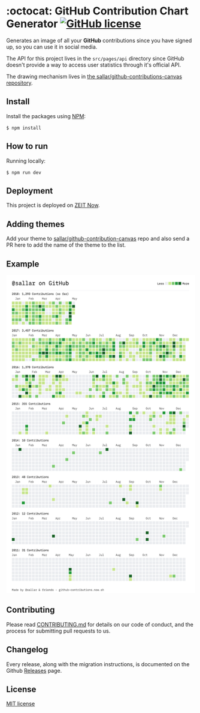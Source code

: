 # :octocat: GitHub Contribution Chart Generator [![GitHub license](https://img.shields.io/badge/license-MIT-blue.svg)](https://github.com/sallar/github-contributions-canvas/blob/master/LICENSE)

Generates an image of all your **GitHub** contributions since you have signed up, so you can use it in social media.

The API for this project lives in the `src/pages/api` directory since GitHub doesn't provide a way to access user statistics through it's official API.

The drawing mechanism lives in [the sallar/github-contributions-canvas repository](https://github.com/sallar/github-contributions-canvas).

## Install

Install the packages using [NPM](https://nodejs.org/en/):
```
$ npm install
```

## How to run

Running locally:
```
$ npm run dev
```

## Deployment

This project is deployed on [ZEIT Now](https://zeit.co/).

## Adding themes

Add your theme to [sallar/github-contribution-canvas](https://github.com/sallar/github-contributions-canvas) repo and also send a PR here to add the name of the theme to the list.

## Example

<div align="center">
  <img src="screenshot.png" width="676">
</div>

## Contributing

Please read [CONTRIBUTING.md](./CONTRIBUTING.md) for details on our code of conduct, and the process for submitting pull requests to us.

## Changelog

Every release, along with the migration instructions, is documented on the Github [Releases](https://github.com/sallar/github-contributions-chart/releases) page.

## License

[MIT license](https://opensource.org/licenses/MIT)
